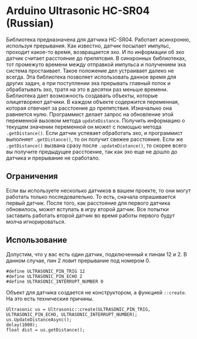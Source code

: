 Arduino Ultrasonic HC-SR04 (Russian)
========================================

Библиотека предназначена для датчика HC-SR04. Работает асинхронно, используя прерывания.
Как известно, датчик посылает импульс, проходит какое-то время, возвращается эхо. И по информации об эхо
датчик считает расстояние до препятсвия. В синхронных библиотеках, тот промежуто времени между отправкой
импульса и получением эха система простаивает. Такое положение дел устраивает далеко не всегда.
Эта библиотека позволяет использовать данное время для других задач, а при поступлении эха прерывать главный поток и обрабатывать эхо,
тратя на это в десятки раз меньше времени.
Библиотека дает возможность создавать объекты, которые олицетворяют датчики. В каждом объекте содержится переменная,
которая отвечает за расстоение до препятствия. Изначально она равняется нулю. Программист делает запрос на обновление
этой переменной вызовом метода `updateDistance`. Получить информацию о текущем значении переменной он может с помощью
метода `.getDistance()`. Если датчик успевает обработать эхо, и программист выполняет `.getDistance()`, то он получит
свежее расстояние. Если же `.getDistance()` вызвана сразу после `.updateDistance()`, то скорее всего вы получите предыдущее
расстоение, так как эхо еще не дошло до датчика и прерывание не сработало.

Ограничения
-------------
Если вы используете несколько датчиков в вашем проекте, то они могут работать только последовательно.
То есть, сначала опрашивается первый датчик. После того, как расстояние для первого датчика обновилось,
может вступать в игру второй датчик. Все попытки заставить работать второй датчик во время работы первого
будут молча игнорироваться.


Использование
-------------
Допустим, что у вас есть один датчик, подключенный к пинам 12 и 2. В данном случае,
пин 2 ловит прерывание под номером 0.
```
#define ULTRASONIC_PIN_TRIG 12
#define ULTRASONIC_PIN_ECHO 2
#define ULTRASONIC_INTERRUPT_NUMBER 0
```

Объект для датчика создается не конструктором, а функцией `::create`. На это есть технические причины.
```
Ultrasonic us = Ultrasonic::create(ULTRASONIC_PIN_TRIG, ULTRASONIC_PIN_ECHO, ULTRASONIC_INTERRUPT_NUMBER);
us.UpdateDistanceAsync();
delay(1000);
float dist = us.getDistance();

```


